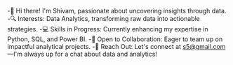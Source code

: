 -👋 Hi there! I'm Shivam, passionate about uncovering insights through data.
-🔍 Interests: Data Analytics, transforming raw data into actionable strategies.
-💻 Skills in Progress: Currently enhancing my expertise in Python, SQL, and Power BI.
-🤝 Open to Collaboration: Eager to team up on impactful analytical projects.
-📧 Reach Out: Let's connect at s5@gmail.com—I'm always up for a chat about data and analytics!

<!---
Berserker33/Berserker33 is a ✨ special ✨ repository because its `README.md` (this file) appears on your GitHub profile.
You can click the Preview link to take a look at your changes.
--->

